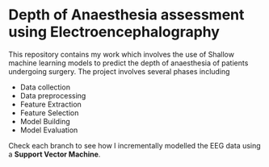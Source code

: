 # Depth of Anaesthesia assessment using Electroencephalography 

This repository contains my work which involves the use of Shallow machine learning models to predict the depth of anaesthesia of patients undergoing surgery. The project involves several phases including 

- Data collection
- Data preprocessing 
- Feature Extraction
- Feature Selection 
- Model Building 
- Model Evaluation 

Check each branch to see how I incrementally modelled the EEG data using a **Support Vector Machine**.
